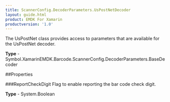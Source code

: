 ```yaml
---
title: ScannerConfig.DecoderParameters.UsPostNetDecoder
layout: guide.html
product: EMDK For Xamarin
productversion: '1.0'
---
```

The UsPostNet class provides access to parameters that are available for the UsPostNet decoder.

**Type** - Symbol.XamarinEMDK.Barcode.ScannerConfig.DecoderParameters.BaseDecoder

##Properties

###ReportCheckDigit
Flag to enable reporting the bar code check digit.

**Type** - System.Boolean















